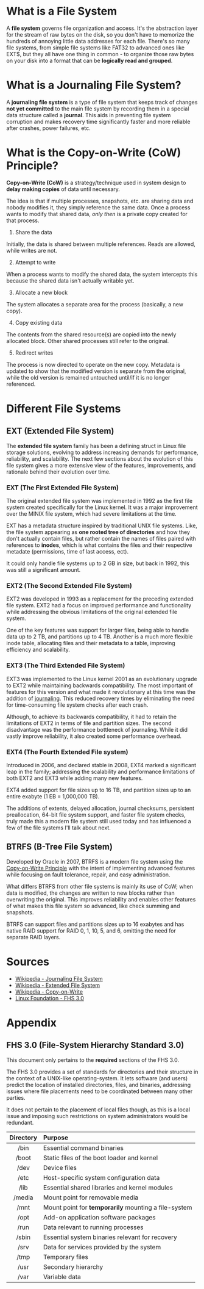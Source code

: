 # What is a File System
A **file system** governs file organization and access. It's the abstraction layer for the stream of raw bytes on the 
disk, so you don't have to memorize the hundreds of annoying little data addresses for each file. There's so many file
systems, from simple file systems like FAT32 to advanced ones like EXT$, but they all have one thing in common - to 
organize those raw bytes on your disk into a format that can be **logically read and grouped**.

# What is a Journaling File System?
A **journaling file system** is a type of file system that keeps track of changes **not yet committed** to the main 
file system by recording them in a special data structure called a **journal**. This aids in preventing file system
corruption and makes recovery time significantly faster and more reliable after crashes, power failures, etc.

# What is the Copy-on-Write (CoW) Principle?
**Copy-on-Write (CoW)** is a strategy/technique used in system design to **delay making copies** of data until 
necessary.

The idea is that if multiple processes, snapshots, etc. are sharing data and nobody modifies it, they simply
reference the same data. Once a process wants to modify that shared data, *only then* is a private copy created for that
process.

1. Share the data

Initially, the data is shared between multiple references. Reads are allowed, while writes are not.

2. Attempt to write
	
When a process wants to modify the shared data, the system intercepts this because the shared data isn't actually
writable yet.

3. Allocate a new block

The system allocates a separate area for the process (basically, a new copy).

4. Copy existing data

The contents from the shared resource(s) are copied into the newly allocated block. Other shared processes still refer
to the original.

5. Redirect writes
	
The process is now directed to operate on the new copy. Metadata is updated to show that the modified version is 
separate from the original, while the old version is remained untouched until/if it is no longer referenced.

# Different File Systems
## EXT (Extended File System)
The **extended file system** family has been a defining struct in Linux file storage solutions, evolving to address 
increasing demands for performance, reliability, and scalability. The next few sections about the evolution of this file
system gives a more extensive view of the features, improvements, and rationale behind their evolution over time.

### EXT (The First Extended File System)
The original extended file system was implemented in 1992 as the first file system created specifically for the Linux
kernel. It was a major improvement over the MINIX file system, which had severe limitations at the time.

EXT has a metadata structure inspired by traditional UNIX file systems. Like, the file system appearing as **one 
rooted tree of directories** and how they don't actually contain files, but rather contain the names of files paired 
with references to **inodes**, which is what contains the files and their respective metadate (permissions, time of last
access, ect).

It could only handle file systems up to 2 GB in size, but back in 1992, this was still a significant amount.

### EXT2 (The Second Extended File System)
EXT2 was developed in 1993 as a replacement for the preceding extended file system. EXT2 had a focus on improved 
performance and functionality while addressing the obvious limitations of the original extended file system.

One of the key features was support for larger files, being able to handle data up to 2 TB, and partitions up to 4 TB.
Another is a much more flexible inode table, allocating files and their metadata to a table, improving efficiency
and scalability.

### EXT3 (The Third Extended File System)
EXT3 was implemented to the Linux kernel 2001 as an evolutionary upgrade to EXT2 while maintaining backwards 
compatibility. The most important of features for this version and what made it revolutionary at this time was the 
addition of [journaling](#what-is-a-journaling-file-system). This reduced recovery times by eliminating the need for
time-consuming file system checks after each crash.

Although, to achieve its backwards compatibility, it had to retain the limitations of EXT2 in terms of file and
partition sizes. The second disadvantage was the performance bottleneck of journaling. While it did vastly improve 
reliability, it also created some performance overhead.

### EXT4 (The Fourth Extended File system)
Introduced in 2006, and declared stable in 2008, EXT4 marked a significant leap in the family; addressing the 
scalability and performance limitations of both EXT2 and EXT3 while adding many new features.

EXT4 added support for file sizes up to 16 TB, and partition sizes up to an entire exabyte (1 EB = 1,000,000 TB).

The additions of extents, delayed allocation, journal checksums, persistent preallocation, 64-bit file system support,
and faster file system checks, truly made this a modern file system still used today and has influenced a few of the
file systems I'll talk about next.

## BTRFS (B-Tree File System)
Developed by Oracle in 2007, BTRFS is a modern file system using the
[Copy-on-Write Principle](#what-is-the-copy-on-write-cow-principle) with the intent of implementing advanced features
while focusing on fault tolerance, repair, and easy administration.

What differs BTRFS from other file systems is mainly its use of CoW; when data is modified, the changes are written 
to new blocks rather than overwriting the original. This improves reliability and enables other features of what makes
this file system so advanced, like check summing and snapshots.

BTRFS can support files and partitions sizes up to 16 exabytes and has native RAID support for RAID 0, 1, 10, 5, and 6,
omitting the need for separate RAID layers.

# Sources
- [Wikipedia - Journaling File System](https://en.wikipedia.org/wiki/Journaling_file_system)
- [Wikipedia - Extended File System](https://en.wikipedia.org/wiki/Extended_file_system)
- [Wikipedia - Copy-on-Write](https://en.wikipedia.org/wiki/Copy-on-write)
- [Linux Foundation - FHS 3.0](https://refspecs.linuxfoundation.org/FHS_3.0/fhs/index.html)

# Appendix
## FHS 3.0 (File-System Hierarchy Standard 3.0)
This document only pertains to the **required** sections of the FHS 3.0.

The FHS 3.0 provides a set of standards for directories and their structure in the context of a UNIX-like 
operating-system. It lets software (and users) predict the location of installed directories, files, and binaries,
addressing issues where file placements need to be coordinated between many other parties.

It does not pertain to the placement of local files though, as this is a local issue and imposing such restrictions 
on system administrators would be redundant.

| Directory | Purpose                                                |
|:---------:|:-------------------------------------------------------|
|   /bin    | Essential command binaries                             |
|   /boot   | Static files of the boot loader and kernel             |
|   /dev    | Device files                                           |
|   /etc    | Host-specific system configuration data                |
|   /lib    | Essential shared libraries and kernel modules          |
|  /media   | Mount point for removable media                        |
|   /mnt    | Mount point for **temporarily** mounting a file-system |
|   /opt    | Add-on application software packages                   |
|   /run    | Data relevant to running processes                     |
|   /sbin   | Essential system binaries relevant for recovery        |
|   /srv    | Data for services provided by the system               |
|   /tmp    | Temporary files                                        |
|   /usr    | Secondary hierarchy                                    |
|   /var    | Variable data                                          |
